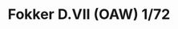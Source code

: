 ---
title: "Fokker D.VII (OAW) 1/72"
price: 1400.00 
desc: "PROFIPACK, Fokker D.VII (OAW) 1/72, razmera: 1/72"
img_path: "/assets/img/70131.jpg"
brand: AMMO
available: true
special_offer: false
new: false
soon: false
cat: "Plasticne-Makete"
subcat: "PM-EDUARD"
subsubcat: ""
---